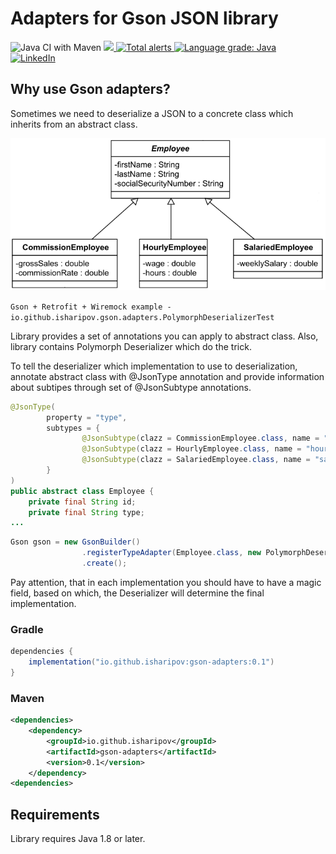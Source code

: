# Adapters for Gson JSON library

![Java CI with Maven](https://github.com/iSharipov/gson-adapters/workflows/Java%20CI%20with%20Maven/badge.svg?branch=master)
<a href="https://codecov.io/gh/iSharipov/gson-adapters">
  <img src="https://codecov.io/gh/iSharipov/gson-adapters/branch/master/graph/badge.svg" />
</a>
<a href="https://lgtm.com/projects/g/iSharipov/gson-adapters/alerts/">
    <img alt="Total alerts" src="https://img.shields.io/lgtm/alerts/g/iSharipov/gson-adapters.svg?logo=lgtm&logoWidth=18"/>
</a>
<a href="https://lgtm.com/projects/g/iSharipov/gson-adapters/context:java">
    <img alt="Language grade: Java" src="https://img.shields.io/lgtm/grade/java/g/iSharipov/gson-adapters.svg?logo=lgtm&logoWidth=18"/>
</a>
</br>
[![LinkedIn][linkedin-shield]][linkedin-url]

[linkedin-shield]: https://img.shields.io/badge/-LinkedIn-black.svg?style=flat-square&logo=linkedin&colorB=555
[linkedin-url]: https://linkedin.com/in/iSharipov

## Why use Gson adapters?

Sometimes we need to deserialize a JSON to a concrete class which inherits from an abstract class.

![Alt text](/uml.png?raw=true "UML class diagram")

`Gson + Retrofit + Wiremock example - io.github.isharipov.gson.adapters.PolymorphDeserializerTest`

Library provides a set of annotations you can apply to abstract class.
Also, library contains Polymorph Deserializer which do the trick. 

To tell the deserializer which implementation to use to deserialization, annotate abstract class with @JsonType annotation and provide information about subtipes through set of @JsonSubtype annotations.

```java
@JsonType(
        property = "type",
        subtypes = {
                @JsonSubtype(clazz = CommissionEmployee.class, name = "commission"),
                @JsonSubtype(clazz = HourlyEmployee.class, name = "hourly"),
                @JsonSubtype(clazz = SalariedEmployee.class, name = "salaried")
        }
)
public abstract class Employee {
    private final String id;
    private final String type;
...    
```

```java
Gson gson = new GsonBuilder()
                .registerTypeAdapter(Employee.class, new PolymorphDeserializer<Employee>())
                .create();
```
Pay attention, that in each implementation you should have to have a magic field, based on which, the Deserializer will determine the final implementation.

### Gradle
```groovy
dependencies {
    implementation("io.github.isharipov:gson-adapters:0.1")
}
```

### Maven
```xml
<dependencies>
    <dependency>
        <groupId>io.github.isharipov</groupId>
        <artifactId>gson-adapters</artifactId>
        <version>0.1</version>
    </dependency>
<dependencies>
```

## Requirements
Library requires Java 1.8 or later.